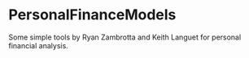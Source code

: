 # PersonalFinanceModels
Some simple tools by Ryan Zambrotta and Keith Languet for personal financial analysis.
